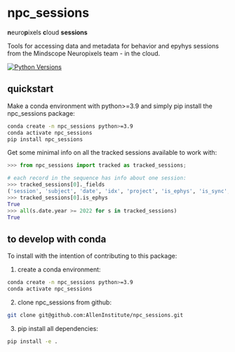 # npc_sessions
**n**euro**p**ixels **c**loud **sessions**
	
Tools for accessing data and metadata for behavior and epyhys sessions from the
Mindscope Neuropixels team - in the cloud.

[![Python
Versions](https://img.shields.io/pypi/pyversions/npc_sessions.svg)](https://pypi.python.org/pypi/npc-sessions/)

## quickstart
Make a conda environment with python>=3.9 and simply pip install the npc_sessions package:

```bash
conda create -n npc_sessions python>=3.9
conda activate npc_sessions
pip install npc_sessions
```

Get some minimal info on all the tracked sessions available to work with:
```python
>>> from npc_sessions import tracked as tracked_sessions;

# each record in the sequence has info about one session:
>>> tracked_sessions[0]._fields
('session', 'subject', 'date', 'idx', 'project', 'is_ephys', 'is_sync', 'allen_path')
>>> tracked_sessions[0].is_ephys
True
>>> all(s.date.year >= 2022 for s in tracked_sessions)
True

```

## to develop with conda
To install with the intention of contributing to this package:

1) create a conda environment:
```bash
conda create -n npc_sessions python>=3.9
conda activate npc_sessions
```
2) clone npc_sessions from github:
```bash
git clone git@github.com:AllenInstitute/npc_sessions.git
```
3) pip install all dependencies:
```bash
pip install -e .
```
